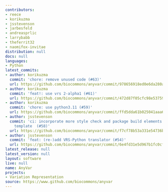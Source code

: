 ```yaml
---
contributors:
- reece
- korikuzma
- jsstevenson
- jarbesfeld
- andreasprlic
- larrybabb
- theferrit32
- naomifox-invitae
distribution: null
docs: null
languages:
- Python
latest_commits:
- author: korikuzma
  commit: 'chore: remove unused code (#63)'
  url: https://github.com/biocommons/anyvar/commit/978656918ed0e6da280a4dd525154140d556d0ec
- author: korikuzma
  commit: 'feat!: use vrs 2-alpha1 (#61)'
  url: https://github.com/biocommons/anyvar/commit/472d87f05cfc98e53759de36954ee43da3e62ee5
- author: korikuzma
  commit: 'chore: use python3.11 (#59)'
  url: https://github.com/biocommons/anyvar/commit/ffd5dda61b025041aaa631b27d752cc3368b0c8a
- author: jsstevenson
  commit: 'ci: incorporate more style check and package build elements from Biocommons
    template  (#58)'
  url: https://github.com/biocommons/anyvar/commit/f7cf78b53a331e54736bbe8ab6b029b733b57325
- author: jsstevenson
  commit: 'feat: (re-)add VRS-Python translator (#54)'
  url: https://github.com/biocommons/anyvar/commit/6e4fd31e5d967b1fc0cfa5d3a97a84ff13d49cb2
latest_release: null
latest_version: null
layout: software
live: null
name: AnyVar
projects:
- Variation Representation
source: https://www.github.com/biocommons/anyvar
---
```


